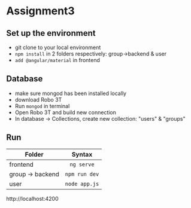 # Assignment3

## Set up the environment

- git clone to your local environment
- `npm install` in 2 folders respectively: group->backend & user
- `add @angular/material` in frontend 

## Database
- make sure mongod has been installed locally
- download Robo 3T
- Run `mongod` in terminal
- Open Robo 3T and build new connection
- In database -> Collections, create new collection: "users" & "groups" 
 
## Run

|     Folder       |             Syntax               |       
| ---------------- | :------------------------------: |
| frontend         |          `ng serve`              |
| group -> backend |          `npm run dev`           |
| user             |          `node app.js`           |

http://localhost:4200
